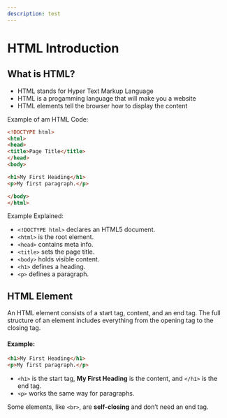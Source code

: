 ```yaml
---
description: test
---
```


# HTML Introduction

## What is HTML?

* HTML stands for Hyper Text Markup Language
* HTML is a progamming language that will make you a website
* HTML elements tell the browser how to display the content

Example of am HTML Code:

```html
<!DOCTYPE html>
<html>
<head>
<title>Page Title</title>
</head>
<body>

<h1>My First Heading</h1>
<p>My first paragraph.</p>

</body>
</html>
```

Example Explained:

* `<!DOCTYPE html>` declares an HTML5 document.
* `<html>` is the root element.
* `<head>` contains meta info.
* `<title>` sets the page title.
* `<body>` holds visible content.
* `<h1>` defines a heading.
* `<p>` defines a paragraph.

## HTML Element

An HTML element consists of a start tag, content, and an end tag. The full structure of an element includes everything from the opening tag to the closing tag.

#### Example:

```html
<h1>My First Heading</h1>  
<p>My first paragraph.</p>  
```

* `<h1>` is the start tag, **My First Heading** is the content, and `</h1>` is the end tag.
* `<p>` works the same way for paragraphs.

Some elements, like `<br>`, are **self-closing** and don’t need an end tag.

